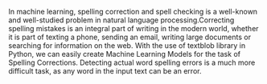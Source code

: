 In machine learning, spelling correction and spell checking is a well-known and well-studied problem in natural language processing.Correcting spelling mistakes is an integral part of writing in the modern world, whether it is part of texting a phone, sending an email, writing large documents or searching for information on the web.
With the use of textblob library in Python, we can easily create Machine Learning Models for the task of Spelling Corrections. Detecting actual word spelling errors is a much more difficult task, as any word in the input text can be an error. 

